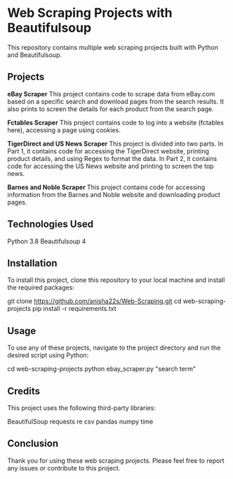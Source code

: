 # **Web Scraping Projects with Beautifulsoup**

This repository contains multiple web scraping projects built with Python and Beautifulsoup.

## **Projects**

**eBay Scraper**
This project contains code to scrape data from eBay.com based on a specific search and download pages from the search results. It also prints to screen the details for each product from the search page.

**Fctables Scraper**
This project contains code to log into a website (fctables here), accessing a page using cookies.

**TigerDirect and US News Scraper**
This project is divided into two parts. In Part 1, it contains code for accessing the TigerDirect website, printing product details, and using Regex to format the data. In Part 2, it contains code for accessing the US News website and printing to screen the top news.

**Barnes and Noble Scraper**
This project contains code for accessing information from the Barnes and Noble website and downloading product pages.

## **Technologies Used**

Python 3.8
Beautifulsoup 4

## **Installation**

To install this project, clone this repository to your local machine and install the required packages:

git clone https://github.com/anisha22s/Web-Scraping.git
cd web-scraping-projects
pip install -r requirements.txt

## **Usage**

To use any of these projects, navigate to the project directory and run the desired script using Python:

cd web-scraping-projects
python ebay_scraper.py "search term"


## **Credits**

This project uses the following third-party libraries:

BeautifulSoup
requests
re
csv
pandas
numpy
time

## **Conclusion**

Thank you for using these web scraping projects. Please feel free to report any issues or contribute to this project.
